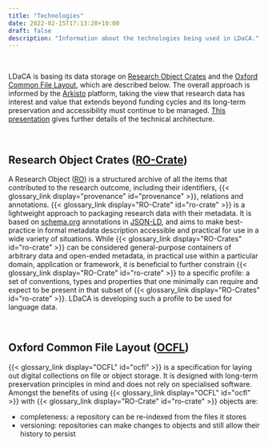 ```yaml
---
title: "Technologies"
date: 2022-02-15T17:13:28+10:00
draft: false
description: "Information about the technologies being used in LDaCA."
---
```


<br>

LDaCA is basing its data storage on [Research Object Crates](#research-object-crates-ro-cratehttpswwwresearchobjectorgro-crate) and the [Oxford Common File Layout](#oxford-common-file-layout-ocflhttpsocflio), which are described below. The overall approach is informed by the [Arkisto](https://arkisto-platform.github.io/) platform, taking the view that research data has interest and value that extends beyond funding cycles and its long-term preservation and accessibility must continue to be managed. [This presentation](https://ptsefton.com/2022/02/18/hass_rdc_tech_advisory/index.html) gives further details of the technical architecture.

<br>

## Research Object Crates ([RO-Crate](https://www.researchobject.org/ro-crate/))

A Research Object ([RO](https://www.researchobject.org/)) is a structured archive of all the items that contributed to the research outcome, including their identifiers, {{< glossary_link display="provenance" id="provenance" >}}, relations and annotations. {{< glossary_link display="RO-Crate" id="ro-crate" >}} is a lightweight approach to packaging research data with their metadata. It is based on [schema.org](https://schema.org/) annotations in [JSON-LD](https://json-ld.org/), and aims to make best-practice in formal metadata description accessible and practical for use in a wide variety of situations. While {{< glossary_link display="RO-Crates" id="ro-crate" >}} can be considered general-purpose containers of arbitrary data and open-ended metadata, in practical use within a particular domain, application or framework, it is beneficial to further constrain {{< glossary_link display="RO-Crate" id="ro-crate" >}} to a specific profile: a set of conventions, types and properties that one minimally can require and expect to be present in that subset of {{< glossary_link display="RO-Crates" id="ro-crate" >}}. LDaCA is developing such a profile to be used for language data.

<br>

## Oxford Common File Layout ([OCFL](https://ocfl.io/))

{{< glossary_link display="OCFL" id="ocfl" >}} is a specification for laying out digital collections on file or object storage. It is designed with long-term preservation principles in mind and does not rely on specialised software. Amongst the benefits of using {{< glossary_link display="OCFL" id="ocfl" >}} with {{< glossary_link display="RO-Crate" id="ro-crate" >}} objects are:
- completeness: a repository can be re-indexed from the files it stores
- versioning: repositories can make changes to objects and still allow their history to persist

<br>